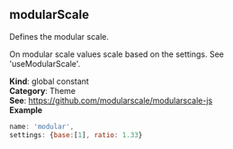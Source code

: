 <a name="modularScale"></a>

## modularScale
Defines the modular scale.

On modular scale values scale based on the settings. See 'useModularScale'.

**Kind**: global constant  
**Category**: Theme  
**See**: https://github.com/modularscale/modularscale-js  
**Example**  
```js
name: 'modular',
settings: {base:[1], ratio: 1.33}
```
